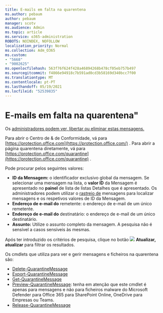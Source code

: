 ```yaml
---
title: E-mails em falta na quarentena
ms.author: pebaum
author: pebaum
manager: scotv
ms.audience: Admin
ms.topic: article
ms.service: o365-administration
ROBOTS: NOINDEX, NOFOLLOW
localization_priority: Normal
ms.collection: Adm_O365
ms.custom:
- "5668"
- "9002625"
ms.openlocfilehash: 563f76f624f428a46894268b478cf05eb757b497
ms.sourcegitcommit: f4866e94918c7b591ad0cd3b58169d340bcc7f00
ms.translationtype: MT
ms.contentlocale: pt-PT
ms.lasthandoff: 05/19/2021
ms.locfileid: "52539835"
---
```

# <a name="missing-emails-in-quarantine"></a>E-mails em falta na quarentena"

Os [administradores podem ver, libertar ou eliminar estas mensagens.](/microsoft-365/security/office-365-security/manage-quarantined-messages-and-files)

Para abrir o Centro de & de Conformidade, vá para [https://protection.office.com](https://protection.office.com/) . Para abrir a página quarentena diretamente, vá para [https://protection.office.com/quarantine](https://protection.office.com/quarantine) .  

Pode procurar pelos seguintes valores:  

- **ID da Mensagem:** o identificador exclusivo global da mensagem. Se selecionar uma mensagem na lista, o  **valor ID**  da Mensagem é apresentado no  **painel**  de lista de listas Detalhes que é apresentado. Os administradores podem utilizar o [rastreio de](/microsoft-365/security/office-365-security/message-trace-scc) mensagens para localizar mensagens e os respetivos valores de ID da Mensagem.
- **Endereço de e-mail do** remetente: o endereço de e-mail de um único remetente.
- **Endereço de e-mail do** destinatário: o endereço de e-mail de um único destinatário.
- **Assunto:** Utilize o assunto completo da mensagem. A pesquisa não é sensível a casos sensíveis às mesmas.

Após ter introduzido os critérios de pesquisa, clique no botão ![ ](/microsoft-365/media/scc-quarantine-refresh.png?view=o365-worldwide) **Atualizar, atualizar** para filtrar os resultados.

Os cmdlets que utiliza para ver e gerir mensagens e ficheiros na quarentena são:
- [Delete-QuarantineMessage](/powershell/module/exchange/delete-quarantinemessage)
- [Export-QuarantineMessage](/powershell/module/exchange/export-quarantinemessage)
- [Get-QuarantineMessage](/powershell/module/exchange/get-quarantinemessage)
- [Preview-QuarantineMessage](/powershell/module/exchange/preview-quarantinemessage): tenha em atenção que este cmdlet é apenas para mensagens e não para ficheiros malware do Microsoft Defender para Office 365 para SharePoint Online, OneDrive para Empresas ou Teams.
- [Release-QuarantineMessage](/powershell/module/exchange/release-quarantinemessage)